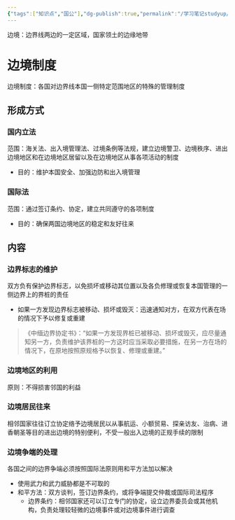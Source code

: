 ```yaml
---
{"tags":["知识点","国公"],"dg-publish":true,"permalink":"/学习笔记studyup/国际公法/边境/","dgPassFrontmatter":true,"created":"2024-11-08T18:33:54.042+08:00","updated":"2024-11-08T18:40:34.259+08:00"}
---
```


边境：边界线两边的一定区域，国家领土的边缘地带
# 边境制度
边境制度：各国对边界线本国一侧特定范围地区的特殊的管理制度
## 形成方式
### 国内立法
范围：海关法、出入境管理法、过境条例等法规，建立边境警卫、边境秩序、进出边境地区和在边境地区居留以及在边境地区从事各项活动的制度
- 目的：维护本国安全、加强边防和出入境管理
### 国际法
范围：通过签订条约、协定，建立共同遵守的各项制度
- 目的：确保两国边境地区的稳定和友好往来
## 内容
### 边界标志的维护
双方负有保护边界标志，以免损坏或移动其位置以及各负修理或恢复本国管理的一侧边界上的界桩的责任
- 如果一方发现边界标志被移动、损坏或毁灭：迅速通知对方，在双方代表在场的情况下予以修复或重建
>《中缅边界协定书》：“如果一方发现界桩已被移动、损坏或毁灭，应尽量通知另一方，负责维护该界桩的一方这时应当采取必要措施，在另一方在场的情况下，在原地按照原规格予以恢复、修理或重建。”
### 边境地区的利用
原则：不得损害邻国的利益
### 边境居民往来
相邻国家往往订立协定络予边境居民以从事航运、小额贸易、探亲访友、治病、进香朝圣等目的进出边境的特别便利，不受一般出入边境的正规手续的限制
### 边境争端的处理
各国之间的边界争端必须按照国际法原则用和平方法加以解决
- 使用武力和武力威胁都是不可取的
- 和平方法：双方谈判，签订边界条约，或将争端提交仲裁或国际司法程序
	- 边界条约：相邻国家还可以订立专门的协定，设立边界委员会或其他机构，负责处理较轻微的边境事件或对边境事件进行调查